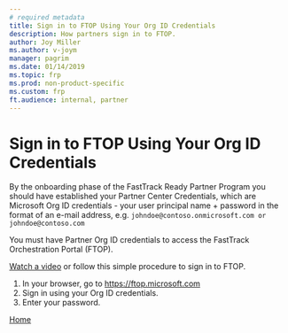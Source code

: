 ```yaml
---
# required metadata
title: Sign in to FTOP Using Your Org ID Credentials
description: How partners sign in to FTOP.
author: Joy Miller
ms.author: v-joym
manager: pagrim
ms.date: 01/14/2019
ms.topic: frp
ms.prod: non-product-specific
ms.custom: frp
ft.audience: internal, partner
---
```


# Sign in to FTOP Using Your Org ID Credentials

By the onboarding phase of the FastTrack Ready Partner Program you should have established your Partner Center Credentials, which are Microsoft Org ID credentials - your user principal name + password in the format of an e-mail address, e.g. ```johndoe@contoso.onmicrosoft.com
or johndoe@contoso.com```

You must have Partner Org ID credentials to access the FastTrack Orchestration Portal (FTOP).

[Watch a video](https://aka.ms/Sign-in-to-FTOP-Org-ID-Creds) or follow this simple procedure to sign in to FTOP.

1. In your browser, go to https://ftop.microsoft.com
2. Sign in using your Org ID credentials.
3. Enter your password.

[Home](http://partner-docs.microsoft.com)
